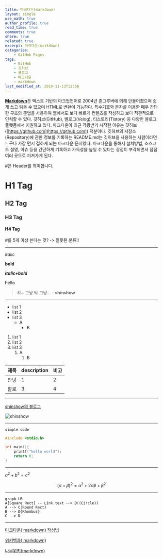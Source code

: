 ```yaml
---
title: 마크다운(markdown)
layout: single
use_math: true
author_profile: true
read_time: true
comments: true
share: true
related: true
excerpt: 마크다운(markdown)
categories:
    - GitHub Pages
tags:
    - GitHub
    - 깃허브
    - 블로그
    - 마크다운
    - markdown
last_modified_at: 2019-11-13T12:58
---
```

[**Markdown**](http://whatismarkdown.com/)은 텍스트 기반의 마크업언어로 2004년 존그루버에 의해 만들어졌으며 쉽게 쓰고 읽을 수 있으며 HTML로 변환이 가능하다. 특수기호와 문자를 이용한 매우 간단한 구조의 문법을 사용하여 웹에서도 보다 빠르게 컨텐츠를 작성하고 보다 직관적으로 인식할 수 있다. 깃허브(GitHub), 벨로그(Velog), 티스토리(Tistory) 등 다양한 블로그 플랫폼에서 지원하고 있다.
마크다운이 최근 각광받기 시작한 이유는 깃허브([https://github.com](https://github.com)) 덕분이다. 깃허브의 저장소(Repository)에 관한 정보를 기록하는 README.md는 깃허브을 사용하는 사람이라면 누구나 가장 먼저 접하게 되는 마크다운 문서였다. 마크다운을 통해서 설치방법, 소스코드 설명, 이슈 등을 간단하게 기록하고 가독성을 높일 수 있다는 강점이 부각되면서 점점 여러 곳으로 퍼져가게 된다.


\#은 Header를 의미합니다.

# H1 Tag

## H2 Tag

### H3 Tag

#### H4 Tag


\#를 5개 이상 쓴다는 것? -> 잘못된 분류!! 


---

_italic_

**bold**

**_italic+bold_**

~~hello~~

> 확~ 그냥 막 그냥... - **shinshow**

---

* list 1
* list 2
* list 3
  - A
    - B

1. list 1
2. list 2
3. list 3
   1. A
      1. B

| 제목  | description | 비고  |
| --- | ----------- | --- |
| 안녕  | 1           | 2   |
| 할로  | 3           | 4   |



---

[shinshow의 블로그](shinshow.github.io)




![shinshow](https://shinshow.github.io/assets/images/kotlin.png)

---

`simple code`

```cpp
#include <stdio.h>

int main(){
    printf("hello world");
    return 0;
}
```

---

$a^2 + b^2 = c^2$

$$(\alpha + \beta)^2 = \alpha^2 + 2 \alpha \beta + \beta^2$$

---


```mermaid
graph LR
A[Square Rect] -- Link text --> B((Circle))
A --> C(Round Rect)
B --> D{Rhombus}
C --> D
```

---

[마크다운( markdown) 작성법](https://gist.github.com/ihoneymon/652be052a0727ad59601)

[위키백과( markdown)](https://ko.wikipedia.org/wiki/%EB%A7%88%ED%81%AC%EB%8B%A4%EC%9A%B4)

[나무위키(markdown)](https://namu.wiki/w/%EB%A7%88%ED%81%AC%EB%8B%A4%EC%9A%B4)
